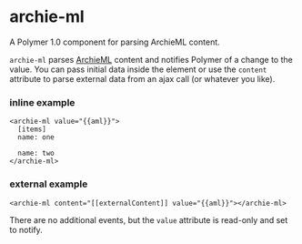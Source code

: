 # archie-ml
A Polymer 1.0 component for parsing ArchieML content.

`archie-ml` parses [ArchieML](http://archieml.org/) content and notifies Polymer of a change to the value. You can pass initial data inside the element or use the `content` attribute to parse external data from an ajax call (or whatever you like).

### inline example

```
<archie-ml value="{{aml}}">
  [items]
  name: one

  name: two
</archie-ml>
```

### external example

```
<archie-ml content="[[externalContent]] value="{{aml}}"></archie-ml>
```

There are no additional events, but the `value` attribute is read-only and set to notify.
